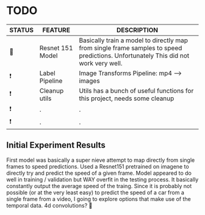 

# TODO

<!-- prettier-ignore -->
| STATUS | FEATURE   | DESCRIPTION  |
|---|-----------|--------------|
| 🎉 | Resnet 151 Model | Basically train a model to directly map from single frame samples to speed predictions. Unfortunately This did not work very well. |
| ❗ | Label Pipeline | Image Transforms Pipeline: mp4 --> images |
| ❗ | Cleanup utils | Utils has a bunch of useful functions for this project, needs some cleanup |
| ❗ | . | . |
| ❗ | . | . |

## Initial Experiment Results

First model was basically a super nieve attempt to map directly from single frames to speed predictions. Used a Resnet151 pretrained on imagene to directly try and predict the speed of a given frame. Model appeared to do well in training / validation but WAY overfit in the testing process. It basically constantly output the average speed of the traing. Since it is probably not possible (or at the very least easy) to predict the speed of a car from a single frame from a video, I going to explore options that make use of the temporal data. 4d convolutions? :thinking:
